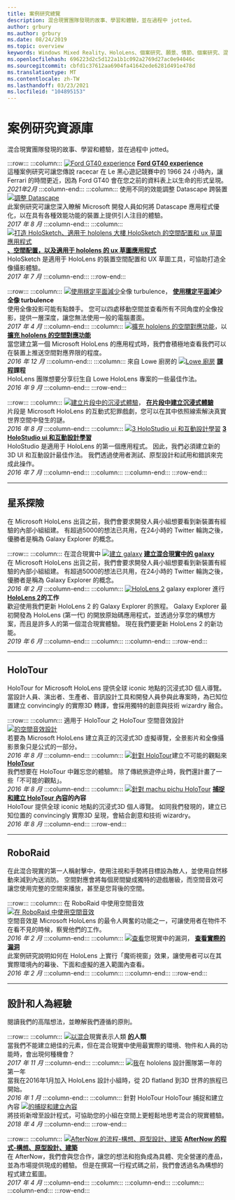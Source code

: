 ```yaml
---
title: 案例研究總覽
description: 混合現實團隊發現的故事、學習和體驗，並在過程中 jotted。
author: grbury
ms.author: grbury
ms.date: 08/24/2019
ms.topic: overview
keywords: Windows Mixed Reality、HoloLens、個案研究、願景、情節、個案研究、混合現實耳機、windows Mixed Reality 耳機、虛擬實境耳機
ms.openlocfilehash: 696223d2c5d122a1b1c092a2769d27ac0e94046c
ms.sourcegitcommit: cbfd1c37612aa6904fa41642ede6281d491e478d
ms.translationtype: MT
ms.contentlocale: zh-TW
ms.lasthandoff: 03/23/2021
ms.locfileid: "104895153"
---
```

# <a name="case-study-gallery"></a>案例研究資源庫

混合現實團隊發現的故事、學習和體驗，並在過程中 jotted。

:::row:::
    :::column:::
       [ ![ Ford GT40 experience](../develop/unreal/images/ford-gt40-img-01.jpg)](../develop/unreal/unreal-ford-gt40.md) **[Ford GT40 experience](../develop/unreal/unreal-ford-gt40.md)**<br>
        這種案例研究可讓您傳說 racecar 在 Le 黑心遊記競賽中的 1966 24 小時內，讓 Ferrari 的時間更近，因為 Ford GT40 會在您之前的資料表上以生命的形式呈現。<br>
        *2021年2月*
    :::column-end:::
    :::column:::
       使用不同的效能調整 Datascape 跨裝置 [ ![ 調整 Datascape](images/cloud-steps-1-4-700px.jpg)](../out-of-scope/case-study-scaling-datascape-across-devices-with-different-performance.md) **[](../out-of-scope/case-study-scaling-datascape-across-devices-with-different-performance.md)**<br>
        此案例研究可讓您深入瞭解 Microsoft 開發人員如何將 Datascape 應用程式優化，以在具有各種效能功能的裝置上提供引人注目的體驗。<br>
        *2017 年 8 月*
    :::column-end:::
    :::column:::
       [ ![ 打造 HoloSketch、適用于 hololens 大樓 HoloSketch 的空間配置和 ux 草圖應用程式](images/holosketch-image-01-640px.png)](../out-of-scope/case-study-building-holosketch,-a-spatial-layout-and-ux-sketching-app-for-hololens.md) **[、空間配置，以及適用于 hololens 的 ux 草圖應用程式](../out-of-scope/case-study-building-holosketch,-a-spatial-layout-and-ux-sketching-app-for-hololens.md)**<br>
        HoloSketch 是適用于 HoloLens 的裝置空間配置和 UX 草圖工具，可協助打造全像攝影體驗。<br>
         *2017 年 7 月*
    :::column-end:::
:::row-end:::

:::row:::
    :::column:::
       [ ![ 使用穩定平面減少](images/holotour-stabilization-plane-500px.jpg)](../develop/platform-capabilities-and-apis/case-study-using-the-stabilization-plane-to-reduce-holographic-turbulence.md)全像 turbulence， **[使用穩定平面](../develop/platform-capabilities-and-apis/case-study-using-the-stabilization-plane-to-reduce-holographic-turbulence.md)減少全像 turbulence**<br>
        使用全像投影可能有點棘手。 您可以四處移動空間並查看所有不同角度的全像投影，提供一層深度，讓您無法使用一般的電腦畫面。<br>
        *2017 年 4 月*
    :::column-end:::
    :::column:::
       [ ![ 擴充 hololens 的空間對應功能](images/away-from-camera-position-500px.png)](../out-of-scope/case-study-expanding-the-spatial-mapping-capabilities-of-hololens.md)，以 **[擴充 hololens 的空間對應功能](../out-of-scope/case-study-expanding-the-spatial-mapping-capabilities-of-hololens.md)**<br>
        當您建立第一個 Microsoft HoloLens 的應用程式時，我們會積極地查看我們可以在裝置上推送空間對應界限的程度。<br>
        *2016 年 12 月*
    :::column-end:::
    :::column:::
       來自 Lowe 廚房的 [ ![ Lowe 廚房](images/lowes.jpg)](../out-of-scope/case-study-lessons-from-the-lowes-kitchen.md) **[課程](../out-of-scope/case-study-lessons-from-the-lowes-kitchen.md)課程**<br>
        HoloLens 團隊想要分享衍生自 Lowe HoloLens 專案的一些最佳作法。<br>
        *2016 年 9 月*
    :::column-end:::
:::row-end:::

:::row:::
    :::column:::
       [ ![ 建立片段中的沉浸式體驗](images/surfacereconstruction.jpg)](../out-of-scope/case-study-creating-an-immersive-experience-in-fragments.md)， **[在片段中建立沉浸式體驗](../out-of-scope/case-study-creating-an-immersive-experience-in-fragments.md)**<br>
        片段是 Microsoft HoloLens 的互動式犯罪戲劇，您可以在其中依照線索解決真實世界空間中發生的謎。<br>
        *2016 年 8 月*
    :::column-end:::
    :::column:::
       [ ![ 3 HoloStudio ui 和互動設計學習](images/thought-bubble-500px.jpg)](../out-of-scope/case-study-3-holostudio-ui-and-interaction-design-learnings.md) **[3 HoloStudio ui 和互動設計學習](../out-of-scope/case-study-3-holostudio-ui-and-interaction-design-learnings.md)**<br>
        HoloStudio 是適用于 HoloLens 的第一個應用程式。 因此，我們必須建立新的 3D UI 和互動設計最佳作法。 我們透過使用者測試、原型設計和試用和錯誤來完成此操作。<br>
        *2016 年 7 月*
    :::column-end:::
    :::column:::
    :::column-end:::
:::row-end:::

---

## <a name="galaxy-explorer"></a>星系探險

在 Microsoft HoloLens 出貨之前，我們會要求開發人員小組想要看到新裝置有經驗的內部小組組建。 有超過5000的想法已共用，在24小時的 Twitter 輪詢之後，優勝者是稱為 Galaxy Explorer 的概念。

:::row:::
    :::column:::
       在混合現實中 [ ![ 建立 galaxy](images/full-galaxy-500px.png)](../out-of-scope/case-study-creating-a-galaxy-in-mixed-reality.md) **[建立混合現實中的 galaxy](../out-of-scope/case-study-creating-a-galaxy-in-mixed-reality.md)**<br>
        在 Microsoft HoloLens 出貨之前，我們會要求開發人員小組想要看到新裝置有經驗的內部小組組建。 有超過5000的想法已共用，在24小時的 Twitter 輪詢之後，優勝者是稱為 Galaxy Explorer 的概念。<br>
         *2016 年 2 月*
    :::column-end:::
    :::column:::
       [ ![ HoloLens 2](../develop/unity/images/ge-update-interactions-concept-force-grab.png)](../develop/unity/galaxy-explorer-update.md) galaxy explorer 進行 **[HoloLens 2](../develop/unity/galaxy-explorer-update.md)的工作**<br>
        歡迎使用我們更新 HoloLens 2 的 Galaxy Explorer 的旅程。 Galaxy Explorer 最初開發為 HoloLens (第一代) 的開放原始碼應用程式，並透過分享您的構想方案，而且是許多人的第一個混合現實體驗。 現在我們要更新 HoloLens 2 的新功能。<br>
        *2019 年 6 月*
    :::column-end:::
    :::column:::
    :::column-end:::
:::row-end:::

---

## <a name="holotour"></a>HoloTour

HoloTour for Microsoft HoloLens 提供全球 iconic 地點的沉浸式3D 個人導覽。 當設計人員、演出者、生產者、音訊設計工具和開發人員參與此專案時，為已知位置建立 convincingly 的實際3D 轉譯，會採用獨特的創意與技術 wizardry 融合。

:::row:::
    :::column:::
       適用于 HoloTour 之 HoloTour 空間音效設計 [ ![ 的空間音效設計](../out-of-scope/images/recreated-colosseum-holotour-500px.png)](../design/case-study-spatial-sound-design-for-holotour.md) **[](../design/case-study-spatial-sound-design-for-holotour.md)**<br>
        若要為 Microsoft HoloLens 建立真正的沉浸式3D 虛擬導覽，全景影片和全像攝影景象只是公式的一部分。<br>
         *2016 年 8 月*
    :::column-end:::
    :::column:::
       [ ![ 針對 HoloTour](../out-of-scope/images/rome-colosseum-overlay-500px.png)](../out-of-scope/case-study-creating-impossible-perspectives-for-holotour.md)建立不可能的觀點來 **[HoloTour](../out-of-scope/case-study-creating-impossible-perspectives-for-holotour.md)**<br>
        我們想要在 HoloTour 中難忘您的體驗。 除了傳統旅遊停止時，我們還計畫了一些「不可能的觀點」。<br>
        *2016 年 8 月*
    :::column-end:::
    :::column:::
       [ ![ 針對 machu pichu HoloTour](../out-of-scope/images/camera-machu-pichu-500px.png)](../out-of-scope/case-study-capturing-and-creating-content-for-holotour.md) **[捕捉和建立 HoloTour 內容](../out-of-scope/case-study-capturing-and-creating-content-for-holotour.md)的內容**<br>
        HoloTour 提供全球 iconic 地點的沉浸式3D 個人導覽。 如同我們發現的，建立已知位置的 convincingly 實際3D 呈現，會結合創意和技術 wizardry。<br>
        *2016 年 8 月*
    :::column-end:::
:::row-end:::

---

## <a name="roboraid"></a>RoboRaid

在此混合現實的第一人稱射擊中，使用注視和手勢將目標設為敵人，並使用自然移動來減到內送消防。 空間對應會將每個房間變成獨特的遊戲層級，而空間音效可讓您使用完整的空間來播放，甚至是您背後的空間。

:::row:::
    :::column:::
       在 RoboRaid 中使用空間音效 [ ![ 在 RoboRaid 中使用空間音效](../design/images/successful-dodge-roboraid-500px.jpg)](../design/case-study-using-spatial-sound-in-roboraid.md) **[](../design/case-study-using-spatial-sound-in-roboraid.md)**<br>
        空間音效是 Microsoft HoloLens 的最令人興奮的功能之一，可讓使用者在物件不在看不見的時候，察覺他們的工作。<br>
         *2016 年 2 月*
    :::column-end:::
    :::column:::
       [ ![ 查看](../develop/unity/images/roboraid-640px.png)](../out-of-scope/case-study-looking-through-holes-in-your-reality.md)您現實中的漏洞， **[查看實際的漏洞](../out-of-scope/case-study-looking-through-holes-in-your-reality.md)**<br>
        此案例研究說明如何在 HoloLens 上實行「魔術視窗」效果，讓使用者可以在其實際環境內的幕後、下面和虛擬的進入範圍內查看。<br>
        *2016 年 2 月*
    :::column-end:::
    :::column:::
    :::column-end:::
:::row-end:::

---

## <a name="design-and-human-experience"></a>設計和人為經驗

閱讀我們的高階想法，並瞭解我們遵循的原則。

:::row:::
    :::column:::
       [ ![ 以混合](../develop/unity/images/bang-ai-weiwie.jpg)](../out-of-scope/case-study-representing-humans-in-mixed-reality.md)現實表示人類 **[的](../out-of-scope/case-study-representing-humans-in-mixed-reality.md)人類**<br>
        當我們不能建立絕佳的元素，但在混合現實中使用最實際的環境、物件和人員的功能時，會出現何種機會？<br>
         *2017 年 11 月*
    :::column-end:::
    :::column:::
       [ ![ 我](../develop/unity/images/MotionController.jpg)](../out-of-scope/case-study-my-first-year-on-the-hololens-design-team.md)在 hololens 設計團隊第一年的第一年 **[](../out-of-scope/case-study-my-first-year-on-the-hololens-design-team.md)**<br>
        當我在2016年1月加入 HoloLens 設計小組時，從 2D flatland 到3D 世界的旅程已開始。<br>
        *2016 年 1 月*
    :::column-end:::
    :::column:::
       針對 HoloTour HoloTour 捕捉和建立內容 [ ![ 的捕捉和建立內容](images/academyteam1000.png)](case-study-expanding-the-design-process-for-mixed-reality.md) **[](case-study-expanding-the-design-process-for-mixed-reality.md)**<br>
        將技術新增至設計程式，可協助您的小組在空間上更輕鬆地思考混合的現實體驗。<br>
        *2018 年 4 月*
    :::column-end:::
:::row-end:::

:::row:::
    :::column:::
       [ ![ AfterNow 的流程-構想、原型設計、建築](../out-of-scope/images/whatisenvisioning-640px.png)](../out-of-scope/case-study-afternows-process-envisioning,-prototyping,-building.md) **[AfterNow 的程式-構想、原型設計、建築](../out-of-scope/case-study-afternows-process-envisioning,-prototyping,-building.md)**<br>
        在 AfterNow，我們會與您合作，讓您的想法和抱負成為具體、完全營運的產品，並為市場提供現成的體驗。 但是在撰寫一行程式碼之前，我們會透過名為構想的程式建立藍圖。<br>
        *2017 年 4 月*
    :::column-end:::
    :::column:::
    :::column-end:::
    :::column:::
    :::column-end:::
:::row-end:::
